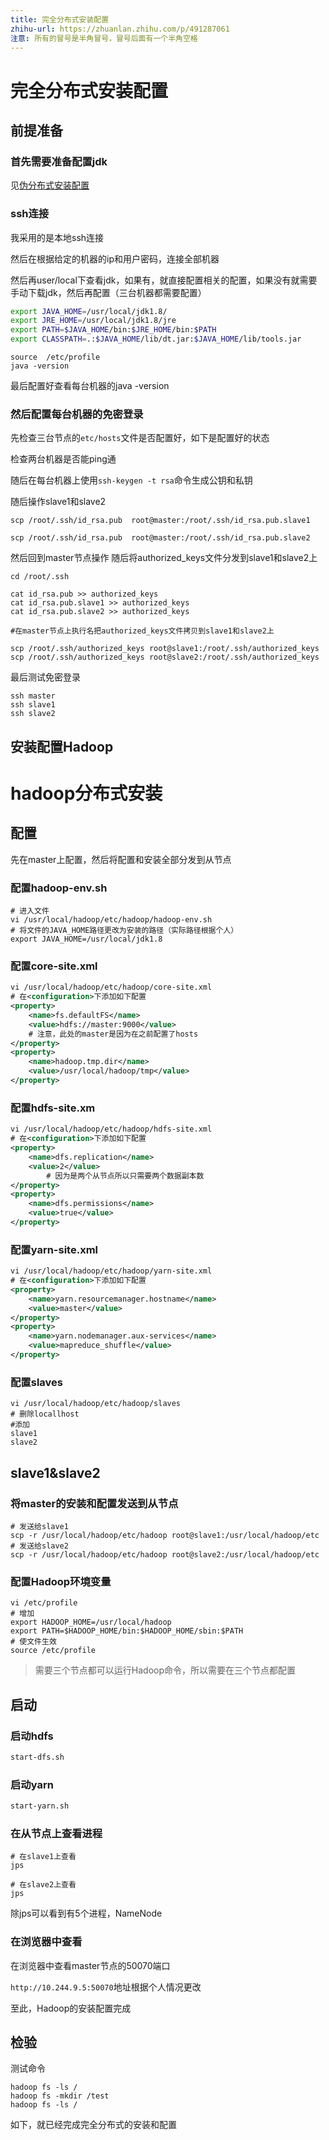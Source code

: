 ```yaml
---
title: 完全分布式安装配置
zhihu-url: https://zhuanlan.zhihu.com/p/491287061
注意: 所有的冒号是半角冒号，冒号后面有一个半角空格
---
```


# 完全分布式安装配置

## 前提准备

### 首先需要准备配置jdk

见[伪分布式安装配置](https://zhuanlan.zhihu.com/p/491426016)

### ssh连接
我采用的是本地ssh连接

然后在根据给定的机器的ip和用户密码，连接全部机器

然后再user/local下查看jdk，如果有，就直接配置相关的配置，如果没有就需要手动下载jdk，然后再配置（三台机器都需要配置）
```sh
export JAVA_HOME=/usr/local/jdk1.8/
export JRE_HOME=/usr/local/jdk1.8/jre
export PATH=$JAVA_HOME/bin:$JRE_HOME/bin:$PATH
export CLASSPATH=.:$JAVA_HOME/lib/dt.jar:$JAVA_HOME/lib/tools.jar
```

```
source  /etc/profile
java -version
```
最后配置好查看每台机器的java -version

### 然后配置每台机器的免密登录

先检查三台节点的`etc/hosts`文件是否配置好，如下是配置好的状态

检查两台机器是否能ping通

随后在每台机器上使用`ssh-keygen -t rsa`命令生成公钥和私钥

随后操作slave1和slave2

```
scp /root/.ssh/id_rsa.pub  root@master:/root/.ssh/id_rsa.pub.slave1

scp /root/.ssh/id_rsa.pub  root@master:/root/.ssh/id_rsa.pub.slave2
```

然后回到master节点操作
随后将authorized_keys文件分发到slave1和slave2上
```
cd /root/.ssh

cat id_rsa.pub >> authorized_keys
cat id_rsa.pub.slave1 >> authorized_keys
cat id_rsa.pub.slave2 >> authorized_keys

```

```
#在master节点上执行名把authorized_keys文件拷贝到slave1和slave2上

scp /root/.ssh/authorized_keys root@slave1:/root/.ssh/authorized_keys
scp /root/.ssh/authorized_keys root@slave2:/root/.ssh/authorized_keys
```

最后测试免密登录
```
ssh master
ssh slave1
ssh slave2
```

## 安装配置Hadoop

# hadoop分布式安装

## 配置

先在master上配置，然后将配置和安装全部分发到从节点

### 配置hadoop-env.sh

```
# 进入文件
vi /usr/local/hadoop/etc/hadoop/hadoop-env.sh
# 将文件的JAVA_HOME路径更改为安装的路径（实际路径根据个人）
export JAVA_HOME=/usr/local/jdk1.8
```
### 配置core-site.xml

```xml
vi /usr/local/hadoop/etc/hadoop/core-site.xml
# 在<configuration>下添加如下配置
<property>
	<name>fs.defaultFS</name>
	<value>hdfs://master:9000</value>
	# 注意，此处的master是因为在之前配置了hosts
</property>
<property>
	<name>hadoop.tmp.dir</name>
	<value>/usr/local/hadoop/tmp</value>
</property>
```
### 配置hdfs-site.xm

```xml
vi /usr/local/hadoop/etc/hadoop/hdfs-site.xml
# 在<configuration>下添加如下配置
<property>
	<name>dfs.replication</name>
	<value>2</value>
        # 因为是两个从节点所以只需要两个数据副本数
</property>
<property>
	<name>dfs.permissions</name>
	<value>true</value>
</property>
```

### 配置yarn-site.xml

```xml
vi /usr/local/hadoop/etc/hadoop/yarn-site.xml
# 在<configuration>下添加如下配置
<property>
	<name>yarn.resourcemanager.hostname</name>
	<value>master</value>
</property>
<property>
	<name>yarn.nodemanager.aux-services</name>
	<value>mapreduce_shuffle</value>
</property>
```

### 配置slaves

```
vi /usr/local/hadoop/etc/hadoop/slaves
# 删除locallhost
#添加
slave1
slave2
```

## slave1&slave2

### 将master的安装和配置发送到从节点

```
# 发送给slave1
scp -r /usr/local/hadoop/etc/hadoop root@slave1:/usr/local/hadoop/etc
# 发送给slave2
scp -r /usr/local/hadoop/etc/hadoop root@slave2:/usr/local/hadoop/etc
```

### 配置Hadoop环境变量

```
vi /etc/profile
# 增加
export HADOOP_HOME=/usr/local/hadoop
export PATH=$HADOOP_HOME/bin:$HADOOP_HOME/sbin:$PATH
# 使文件生效
source /etc/profile
```

> 需要三个节点都可以运行Hadoop命令，所以需要在三个节点都配置

## 启动

### 启动hdfs

```sh
start-dfs.sh
```

### 启动yarn

```sh
start-yarn.sh
```

### 在从节点上查看进程

```
# 在slave1上查看
jps
```

```
# 在slave2上查看
jps
```

除jps可以看到有5个进程，NameNode

### 在浏览器中查看

在浏览器中查看master节点的50070端口

`http://10.244.9.5:50070`地址根据个人情况更改


至此，Hadoop的安装配置完成

## 检验

测试命令
```
hadoop fs -ls /
hadoop fs -mkdir /test
hadoop fs -ls /
```
如下，就已经完成完全分布式的安装和配置
